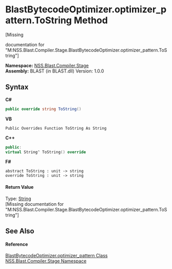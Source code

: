 # BlastBytecodeOptimizer.optimizer_pattern.ToString Method 
 

\[Missing <summary> documentation for "M:NSS.Blast.Compiler.Stage.BlastBytecodeOptimizer.optimizer_pattern.ToString"\]

**Namespace:**&nbsp;<a href="f44e629d-16ad-ce78-c6d1-bb239589698b">NSS.Blast.Compiler.Stage</a><br />**Assembly:**&nbsp;BLAST (in BLAST.dll) Version: 1.0.0

## Syntax

**C#**<br />
``` C#
public override string ToString()
```

**VB**<br />
``` VB
Public Overrides Function ToString As String
```

**C++**<br />
``` C++
public:
virtual String^ ToString() override
```

**F#**<br />
``` F#
abstract ToString : unit -> string 
override ToString : unit -> string 
```


#### Return Value
Type: <a href="https://docs.microsoft.com/dotnet/api/system.string" target="_blank" rel="noopener noreferrer">String</a><br />\[Missing <returns> documentation for "M:NSS.Blast.Compiler.Stage.BlastBytecodeOptimizer.optimizer_pattern.ToString"\]

## See Also


#### Reference
<a href="d5ed229e-e370-7fa2-1e0f-de86cb71337b">BlastBytecodeOptimizer.optimizer_pattern Class</a><br /><a href="f44e629d-16ad-ce78-c6d1-bb239589698b">NSS.Blast.Compiler.Stage Namespace</a><br />
